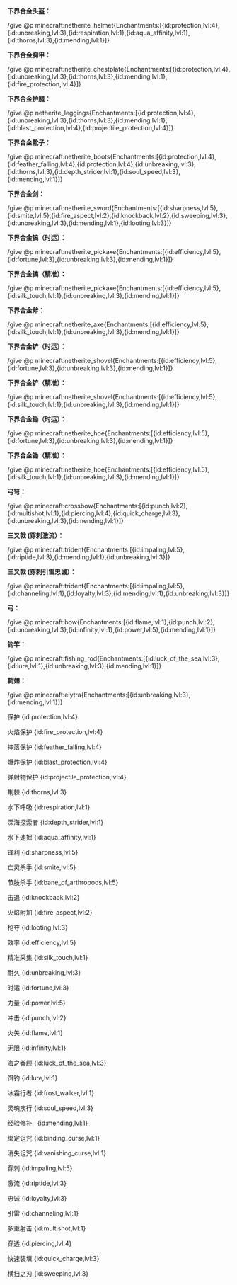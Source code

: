 **下界合金头盔：**

/give @p minecraft:netherite_helmet{Enchantments:[{id:protection,lvl:4},{id:unbreaking,lvl:3},{id:respiration,lvl:1},{id:aqua_affinity,lvl:1},{id:thorns,lvl:3},{id:mending,lvl:1}]}

**下界合金胸甲：**  

/give @p minecraft:netherite_chestplate{Enchantments:[{id:protection,lvl:4},{id:unbreaking,lvl:3},{id:thorns,lvl:3},{id:mending,lvl:1},{id:fire_protection,lvl:4}]}

**下界合金护腿：**

/give @p netherite_leggings{Enchantments:[{id:protection,lvl:4},{id:unbreaking,lvl:3},{id:thorns,lvl:3},{id:mending,lvl:1},{id:blast_protection,lvl:4},{id:projectile_protection,lvl:4}]}

**下界合金靴子：**

/give @p minecraft:netherite_boots{Enchantments:[{id:protection,lvl:4},{id:feather_falling,lvl:4},{id:protection,lvl:4},{id:unbreaking,lvl:3},{id:thorns,lvl:3},{id:depth_strider,lvl:1},{id:soul_speed,lvl:3},{id:mending,lvl:1}]}

**下界合金剑：**

/give @p minecraft:netherite_sword{Enchantments:[{id:sharpness,lvl:5},{id:smite,lvl:5},{id:fire_aspect,lvl:2},{id:knockback,lvl:2},{id:sweeping,lvl:3},{id:unbreaking,lvl:3},{id:mending,lvl:1},{id:looting,lvl:3}]}

**下界合金镐（时运）：**

/give @p minecraft:netherite_pickaxe{Enchantments:[{id:efficiency,lvl:5},{id:fortune,lvl:3},{id:unbreaking,lvl:3},{id:mending,lvl:1}]}

**下界合金镐（精准）：**

/give @p minecraft:netherite_pickaxe{Enchantments:[{id:efficiency,lvl:5},{id:silk_touch,lvl:1},{id:unbreaking,lvl:3},{id:mending,lvl:1}]}

**下界合金斧：**

/give @p minecraft:netherite_axe{Enchantments:[{id:efficiency,lvl:5},{id:silk_touch,lvl:1},{id:unbreaking,lvl:3},{id:mending,lvl:1}]}

**下界合金铲（时运）：**

/give @p minecraft:netherite_shovel{Enchantments:[{id:efficiency,lvl:5},{id:fortune,lvl:3},{id:unbreaking,lvl:3},{id:mending,lvl:1}]}

**下界合金铲（精准）：**

/give @p minecraft:netherite_shovel{Enchantments:[{id:efficiency,lvl:5},{id:silk_touch,lvl:1},{id:unbreaking,lvl:3},{id:mending,lvl:1}]}

**下界合金锄（时运）：**

/give @p minecraft:netherite_hoe{Enchantments:[{id:efficiency,lvl:5},{id:fortune,lvl:3},{id:unbreaking,lvl:3},{id:mending,lvl:1}]}

**下界合金锄（精准）：**

/give @p minecraft:netherite_hoe{Enchantments:[{id:efficiency,lvl:5},{id:silk_touch,lvl:1},{id:unbreaking,lvl:3},{id:mending,lvl:1}]}

**弓弩：**

/give @p minecraft:crossbow{Enchantments:[{id:punch,lvl:2},{id:multishot,lvl:1},{id:piercing,lvl:4},{id:quick_charge,lvl:3},{id:unbreaking,lvl:3},{id:mending,lvl:1}]}

**三叉戟 (穿刺激流）：**

/give @p minecraft:trident{Enchantments:[{id:impaling,lvl:5},{id:riptide,lvl:3},{id:mending,lvl:1},{id:unbreaking,lvl:3}]}

**三叉戟 (穿刺引雷忠诚）：**

/give @p minecraft:trident{Enchantments:[{id:impaling,lvl:5},{id:channeling,lvl:1},{id:loyalty,lvl:3},{id:mending,lvl:1},{id:unbreaking,lvl:3}]}

**弓：**

/give @p minecraft:bow{Enchantments:[{id:flame,lvl:1},{id:punch,lvl:2},{id:unbreaking,lvl:3},{id:infinity,lvl:1},{id:power,lvl:5},{id:mending,lvl:1}]}

**钓竿：**

/give @p minecraft:fishing_rod{Enchantments:[{id:luck_of_the_sea,lvl:3},{id:lure,lvl:1},{id:unbreaking,lvl:3},{id:mending,lvl:1}]}

**鞘翅：**

/give @p minecraft:elytra{Enchantments:[{id:unbreaking,lvl:3},{id:mending,lvl:1}]}

保护 {id:protection,lvl:4}

火焰保护 {id:fire_protection,lvl:4}

摔落保护 {id:feather_falling,lvl:4}

爆炸保护 {id:blast_protection,lvl:4}

弹射物保护 {id:projectile_protection,lvl:4}

荆棘 {id:thorns,lvl:3}

水下呼吸 {id:respiration,lvl:1}

深海探索者 {id:depth_strider,lvl:1}

水下速掘 {id:aqua_affinity,lvl:1}

锋利 {id:sharpness,lvl:5}

亡灵杀手 {id:smite,lvl:5}

节肢杀手 {id:bane_of_arthropods,lvl:5}

击退 {id:knockback,lvl:2}

火焰附加 {id:fire_aspect,lvl:2}

抢夺 {id:looting,lvl:3}

效率 {id:efficiency,lvl:5}

精准采集 {id:silk_touch,lvl:1}

耐久 {id:unbreaking,lvl:3}

时运 {id:fortune,lvl:3}

力量 {id:power,lvl:5}

冲击 {id:punch,lvl:2}

火矢 {id:flame,lvl:1}

无限 {id:infinity,lvl:1}

海之眷顾 {id:luck_of_the_sea,lvl:3}

饵钓 {id:lure,lvl:1}

冰霜行者 {id:frost_walker,lvl:1}

灵魂疾行 {id:soul_speed,lvl:3}

经验修补   {id:mending,lvl:1}

绑定诅咒 {id:binding_curse,lvl:1}

消失诅咒 {id:vanishing_curse,lvl:1}

穿刺 {id:impaling,lvl:5}

激流 {id:riptide,lvl:3}

忠诚 {id:loyalty,lvl:3}

引雷 {id:channeling,lvl:1}

多重射击 {id:multishot,lvl:1}

穿透 {id:piercing,lvl:4}

快速装填 {id:quick_charge,lvl:3}

横扫之刃 {id:sweeping,lvl:3}